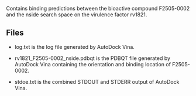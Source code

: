 Contains binding predictions between the bioactive compound F2505-0002 and the nside search space on the virulence factor rv1821.

## Files

- log.txt is the log file generated by AutoDock Vina.

- rv1821_F2505-0002_nside.pdbqt is the PDBQT file generated by AutoDock Vina containing the orientation and binding location of F2505-0002.

- stdoe.txt is the combined STDOUT and STDERR output of AutoDock Vina.

